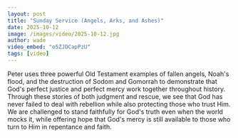 ```yaml
---
layout: post
title: "Sunday Service (Angels, Arks, and Ashes)"
date: 2025-10-12
image: /images/video/2025-10-12.jpg
author: wade
video_embed: "o5ZJDCapPzU"
tags: [video]
---
```


Peter uses three powerful Old Testament examples of fallen angels, Noah's flood, and the destruction of Sodom and Gomorrah to demonstrate that God's perfect justice and perfect mercy work together throughout history. Through these stories of both judgment and rescue, we see that God has never failed to deal with rebellion while also protecting those who trust Him. We are challenged to stand faithfully for God's truth even when the world mocks it, while offering hope that God's mercy is still available to those who turn to Him in repentance and faith.
